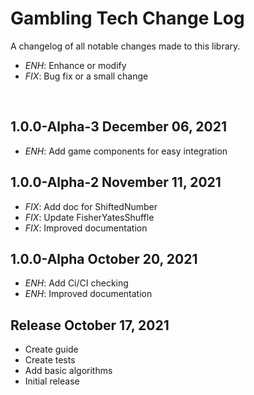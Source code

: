Gambling Tech Change Log
========================

A changelog of all notable changes made to this library.

- *ENH*: Enhance or modify
- *FIX*: Bug fix or a small change

<br>


1.0.0-Alpha-3 December 06, 2021
-------------------------------
- *ENH*: Add game components for easy integration


1.0.0-Alpha-2 November 11, 2021
-------------------------------
- *FIX*: Add doc for ShiftedNumber
- *FIX*: Update FisherYatesShuffle
- *FIX*: Improved documentation


1.0.0-Alpha October 20, 2021
----------------------------
- *ENH*: Add Ci/CI checking
- *ENH*: Improved documentation


Release October 17, 2021
------------------------
- Create guide
- Create tests
- Add basic algorithms
- Initial release